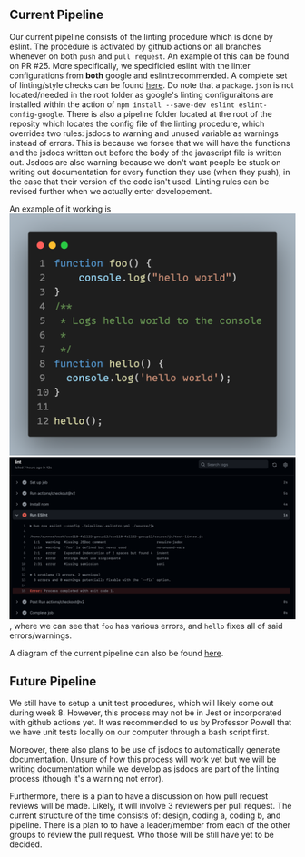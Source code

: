 ## Current Pipeline
Our current pipeline consists of the linting procedure which is done by eslint. The procedure is activated by github actions on all branches whenever on both `push` and `pull request`. An example of this can be found on PR #25. More specifically, we specificied eslint with the linter configurations from **both** google and eslint:recommended. A complete set of linting/style checks can be found [here](https://github.com/google/eslint-config-google/blob/master/index.js). Do note that a `package.json` is not located/needed in the root folder as google's linting configuraitons are installed within the action of `npm install --save-dev eslint eslint-config-google`. There is also a pipeline folder located at the root of the reposity which locates the config file of the linting procedure, which overrides two rules: jsdocs to warning and unused variable as warnings instead of errors. This is because we forsee that we will have the functions and the jsdocs written out before the body of the javascript file is written out. Jsdocs are also warning because we don't want people be stuck on writing out documentation for every function they use (when they push), in the case that their version of the code isn't used. Linting rules can be revised further when we actually enter developement.

An example of it working is ![code linting](./linter_code_example.png) ![linting output](./linter_output_example.png), where we can see that `foo` has various errors, and `hello` fixes all of said errors/warnings.

A diagram of the current pipeline can also be found [here](./phase1.drawio.png).

## Future Pipeline
We still have to setup a unit test procedures, which will likely come out during week 8. However, this process may not be in Jest or incorporated with github actions yet. It was recommended to us by Professor Powell that we have unit tests locally on our computer through a bash script first. 

Moreover, there also plans to be use of jsdocs to automatically generate documentation. Unsure of how this process will work yet but we will be writing documentation while we develop as jsdocs are part of the linting process (though it's a warning not error). 

Furthermore, there is a plan to have a discussion on how pull request reviews will be made. Likely, it will involve 3 reviewers per pull request. The current structure of the time consists of: design, coding a, coding b, and pipeline. There is a plan to to have a leader/member from each of the other groups to review the pull request. Who those will be still have yet to be decided.
